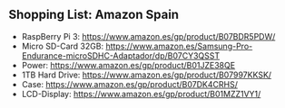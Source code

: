 ## Shopping List: Amazon Spain

* RaspBerry Pi 3: https://www.amazon.es/gp/product/B07BDR5PDW/
* Micro SD-Card 32GB: https://www.amazon.es/Samsung-Pro-Endurance-microSDHC-Adaptador/dp/B07CY3QSST
* Power: https://www.amazon.es/gp/product/B01JZE38QE
* 1TB Hard Drive: https://www.amazon.es/gp/product/B07997KKSK/
* Case: https://www.amazon.es/gp/product/B07DK4CRHS/
* LCD-Display: https://www.amazon.es/gp/product/B01MZZ1VY1/
